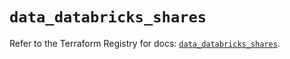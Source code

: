 # `data_databricks_shares`

Refer to the Terraform Registry for docs: [`data_databricks_shares`](https://registry.terraform.io/providers/databricks/databricks/1.96.0/docs/data-sources/shares).
